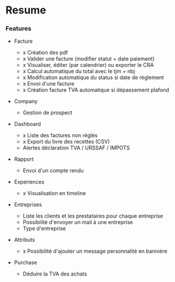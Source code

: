 # Resume

### Features

- Facture
    - x Création des pdf
    - x Valider une facture (modifier statut + date paiement)
    - x Visualiser, éditer (par calendrier) ou exporter le CRA
    - x Calcul automatique du total avec le tjm + nbj
    - x Modification automatique du status si date de réglement
    - x Envoi d'une facture
    - x Création facture TVA automatique si dépassement plafond
    
- Company
    - Gestion de prospect
    
- Dashboard
    - x Liste des factures non réglés
    - x Export du livre des recettes (CSV)
    - Alertes déclaration TVA / URSSAF / IMPOTS

- Rapport
    - Envoi d'un compte rendu

- Experiences
    - x Visualisation en timeline
    
- Entreprises
    - Liste les clients et les prestataires pour chaque entreprise
    - Possibilité d'envoyer un mail à une entreprise
    - Type d'entreprise
    
- Attributs
    - x Possibilité d'ajouter un message personnalité en bannière
    
- Purchase
    - Déduire la TVA des achats
